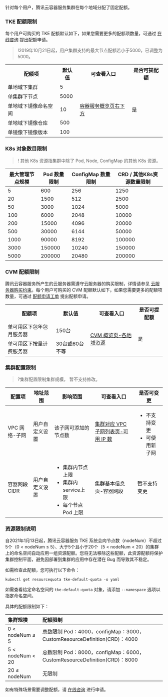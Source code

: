 
针对每个用户，腾讯云容器服务集群在每个地域分配了固定配额。

### TKE 配额限制

每个用户可购买的 TKE 配额默认如下，如果您需要更多的配额项数量，可通过 [在线咨询](https://cloud.tencent.com/online-service?from=doc_457) 提出配额申请。
>!2019年10月21日起，用户集群支持的最大节点配额若小于5000，已调整为5000。
>


<table>
	<tr>
	<th>配额项</th>
	<th>默认值</th>
	<th>可查看入口</th>
	<th>是否可提配额</th>
	</tr>
	<tr>
	<td>单地域下集群</td>
	<td>5</td>
	<td rowspan=5><a href="https://console.cloud.tencent.com/tke2/overview">容器服务概览页右下方</a></td>
	<td rowspan=5>是</td>
	</tr>
	<tr>
	<td>单集群下节点</td>
	<td>5000</td>
	</tr>
	<tr>
	<td>单地域下镜像命名空间</td>
	<td>10</td>
	</tr>
	<tr>
	<td>单地域下镜像仓库</td>
	<td>500</td>
	</tr>
	<tr>
	<td>单镜像下镜像版本</td>
	<td>100</td>
	</tr>
</table>

### K8s 对象数目限制
>! 其他 K8s 资源指集群中除了 Pod, Node, ConfigMap 的其他 K8s 资源。

| 最大管理节点规模 | Pod 数量限制 | ConfigMap 数量限制 | CRD / 其他K8s资源数量限制 | 
| ---------------- | ------------------- | ------------------------- | ------------------- |
| 5             | 600                 | 256                       | 1250                 |
| 20             | 1500                | 512                     | 2500               |
| 50            | 3000                | 1024                    | 5000              |
| 100           | 6000                | 2048                    |10000                |
| 200              | 15000               | 4096                   | 20000               |
| 500        | 30000               | 6144                     | 50000               |
| 1000            | 90000               | 8192                  | 100000            |
| 3000             | 150000              | 10240                     | 150000              |
| 5000             | 200000              | 20480                    | 200000              |


### CVM 配额限制

腾讯云容器服务所产生的云服务器需遵守云服务器的购买限制，详情请参见 [云服务器购买约束](https://cloud.tencent.com/document/product/213/2664)。每个用户可购买的 CVM 配额默认如下，如果您需要更多的配额项数量，可通过 [配额申请工单](https://cloud.tencent.com/online-service?from=doc_457) 提出配额申请。


<table>
	<tr>
	<th>配额项</th>
	<th>默认值</th>
	<th>可查看入口</th>
	<th>是否可提配额</th>
	</tr>
	<tr>
	<td>单可用区下包年包月服务器</td>
	<td>150台</td>
	<td rowspan=2><a href="https://console.cloud.tencent.com/cvm/overview">CVM 概览页-各地域资源</a></td>
	<td rowspan=2>是</td>
	</tr>
	<tr>
	<td>单可用区下按量计费服务器</td>
	<td>30台或60台不等</td>
	</tr>
</table>



### 集群配置限制
>?集群配置限制集群规模， 暂不支持修改。
>

| 配置项 | 地址范围 | 影响范围 | 可查看入口 | 是否可变更 |
| ----- | ----- | ---- | --------- | ---------- |
| VPC 网络-子网 | 用户自定义设置 | 该子网可添加的节点数 |	[集群对应 VPC 子网列表页-可用 IP 数](https://console.cloud.tencent.com/vpc/subnet)	| <ul class="params"><li>不支持变更</li><li>可使用新子网</li></ul>|
| 容器网段 CIDR |	用户自定义设置 |	<ul class="params"><li>集群内节点上限</li><li>集群内 service上限</li><li>每个节点 Pod 上限</li></ul> |	集群基本信息页-容器网段 | 暂不支持变更 |

<style>
	.params{margin-bottom:0px !important;}
</style>


### 资源限制说明




自2021年1月13日起，腾讯云容器服务 TKE 系统会向节点数（nodeNum）不超过5个（0 < nodeNum ≤ 5）、大于5个且小于20个（5 < nodeNum < 20）的集群上的命名空间自动应用一组资源配额。您将无法移除这些配额，此资源配额将保护集群控制平面，避免因部署到集群的应用中存在潜在 Bug 而导致其不稳定。

如需检查此配额，您可执行以下命令：
```
kubectl get resourcequota tke-default-quota -o yaml
```

如需查看给定命名空间的 `tke-default-quota` 对象，请添加 `--namespace` 选项以指定命名空间。

具体的配额限制如下：
                                  

<table>
<thead>
<tr>
<th align="left">集群规模</th>
<th align="left">配额限制</th>
</tr>
</thead>
<tbody>
<tr>
<td align="left">0 &lt; nodeNum &le; 5</td>
<td align="left">总数限制 Pod：4000，configMap：3000，CustomResourceDefinition(CRD)：4000 </td>
</tr>
<tr>
<td>5 &lt; nodeNum &lt; 20</td>
<td>总数限制 Pod：8000，configMap：6000，CustomResourceDefinition(CRD)：8000</td>
</tr>
<tr>
<td> 20 &le; nodeNum </td>
<td>无限制</td>
</tr>
</tbody></table>






如有特殊场景需要调整配额，请 [在线咨询](https://cloud.tencent.com/online-service?from=doc_457) 进行申请。


